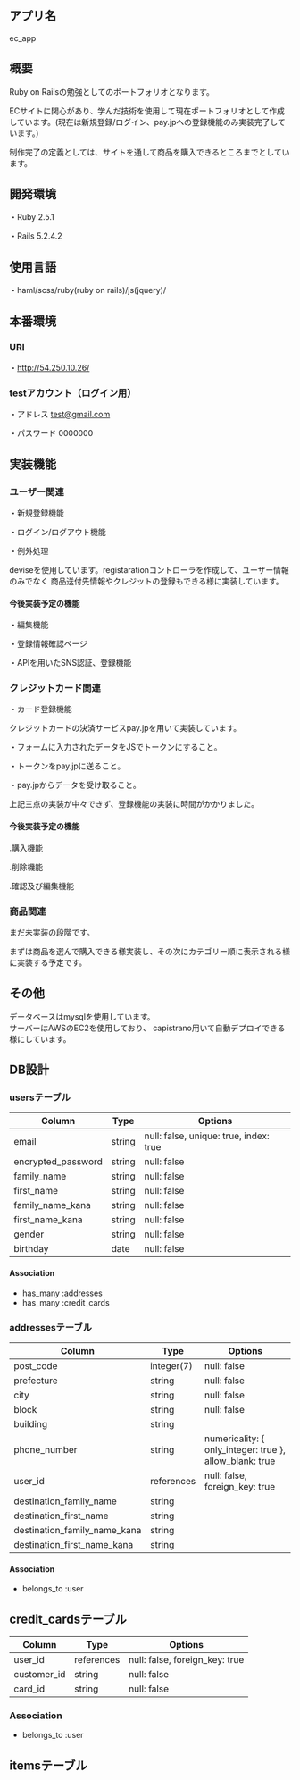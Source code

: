 ## アプリ名
ec_app

## 概要
Ruby on Railsの勉強としてのポートフォリオとなります。

ECサイトに関心があり、学んだ技術を使用して現在ポートフォリオとして作成しています。(現在は新規登録/ログイン、pay.jpへの登録機能のみ実装完了しています。)

制作完了の定義としては、サイトを通して商品を購入できるところまでとしています。
## 開発環境
・Ruby 2.5.1

・Rails 5.2.4.2

## 使用言語
・haml/scss/ruby(ruby on rails)/js(jquery)/

## 本番環境
### URl
・http://54.250.10.26/

### testアカウント（ログイン用）
・アドレス test@gmail.com

・パスワード 0000000

## 実装機能
### ユーザー関連
・新規登録機能

・ログイン/ログアウト機能

・例外処理

deviseを使用しています。registarationコントローラを作成して、ユーザー情報のみでなく
商品送付先情報やクレジットの登録もできる様に実装しています。

#### 今後実装予定の機能
・編集機能

・登録情報確認ページ

・APIを用いたSNS認証、登録機能

### クレジットカード関連
・カード登録機能

クレジットカードの決済サービスpay.jpを用いて実装しています。

・フォームに入力されたデータをJSでトークンにすること。

・トークンをpay.jpに送ること。

・pay.jpからデータを受け取ること。

上記三点の実装が中々できず、登録機能の実装に時間がかかりました。

 #### 今後実装予定の機能
 .購入機能

 .削除機能

 .確認及び編集機能

### 商品関連

まだ未実装の段階です。

まずは商品を選んで購入できる様実装し、その次にカテゴリー順に表示される様に実装する予定です。

## その他
データベースはmysqlを使用しています。  
サーバーはAWSのEC2を使用しており、
capistrano用いて自動デプロイできる様にしています。

## DB設計
### usersテーブル
|Column|Type|Options|
|------|----|-------|
|email|string|null: false, unique: true, index: true|
|encrypted_password|string|null: false|
|family_name|string|null: false|
|first_name|string|null: false|
|family_name_kana|string|null: false|
|first_name_kana|string|null: false|
|gender|string|null: false|
|birthday|date|null: false|
#### Association
- has_many :addresses
- has_many :credit_cards

### addressesテーブル
|Column|Type|Options|
|------|----|-------|
|post_code|integer(7)|null: false|
|prefecture|string|null: false|
|city|string|null: false|
|block|string|null: false|
|building|string|
|phone_number|string| numericality: { only_integer: true }, allow_blank: true|
|user_id|references|null: false, foreign_key: true|
|destination_family_name|string|
|destination_first_name|string|
|destination_family_name_kana|string|
|destination_first_name_kana|string|
#### Association
- belongs_to :user

## credit_cardsテーブル
|Column|Type|Options|
|------|----|-------|
|user_id|references|null: false, foreign_key: true|
|customer_id|string|null: false|
|card_id|string|null: false|
### Association
- belongs_to :user

## itemsテーブル

